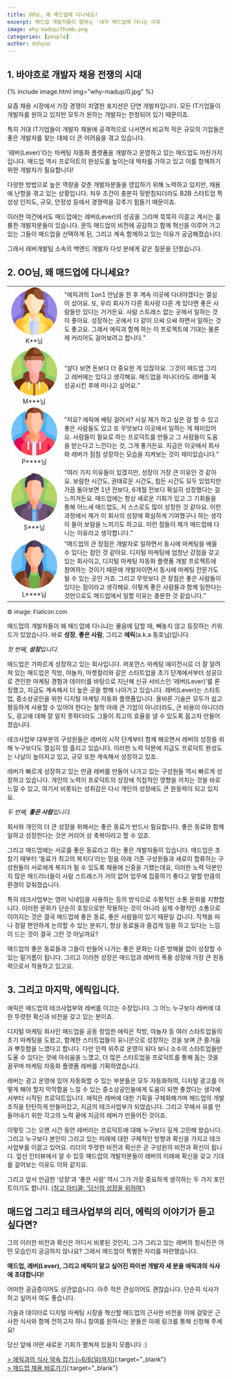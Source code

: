 ```yaml
---
title: OO님, 왜 매드업에 다니세요?
excerpt: 매드업 개발자들이 말하는 '내가 매드업에 다니는 이유
image: why-madup/thumb.png
categories: [people]
author: dohyun
---
```


## 1. 바야흐로 개발자 채용 전쟁의 시대

{% include image.html img="why-madup/0.jpg" %}

요즘 채용 시장에서 가장 경쟁이 치열한 포지션은 단연 개발자입니다. 모든 IT기업들이 개발자를 원하고 있지만 모두가 원하는 개발자는 한정되어 있기 때문이죠.  
 
특히 거대 IT기업들이 개발자 채용에 공격적으로 나서면서 비교적 작은 규모의 기업들은 좋은 개발자를 찾는 데에 더 큰 어려움을 겪고 있습니다.  

‘레버(Lever)’라는 마케팅 자동화 플랫폼을 개발하고 운영하고 있는 매드업도 마찬가지입니다. 매드업 역시 프로덕트의 완성도를 높이는데 박차를 가하고 있고 이를 함께하기 위한 개발자가 필요합니다!  
  
다양한 방법으로 높은 역량을 갖춘 개발자분들을 영입하기 위해 노력하고 있지만, 채용에 난항을 겪고 있는 상황입니다. 처우 조건이 충분히 뒷받침되더라도 B2B 스타트업 특성상 인지도, 규모, 안정성 등에서 경쟁력을 갖추기 힘들기 때문이죠.  

이러한 여건에서도 매드업에는 레버(Lever)의 성공을 그리며 묵묵히 이끌고 계시는 훌륭한 개발자분들이 있습니다. 문득 매드업의 비전에 공감하고 함께 혁신을 이루어 가고 있는 그들이 매드업을 선택하게 된, 그리고 계속 함께하고 있는 이유가 궁금해졌습니다.  

그래서 레버개발팀 소속의 백엔드 개발자 다섯 분에게 같은 질문을 던졌습니다. 

## 2. OO님, 왜 매드업에 다니세요? 
 
<table style="border-spacing: 24px">
  <tr>
    <td style="margin: 2px; text-align: center">
        <img src="../uploads/why-madup/1.png" >
        K**님
    </td>
    <td>
        “에릭과의 1on1 만남을 한 후 계속 이곳에 다녀야겠다는 결심이 섰어요. 또, 우리 회사가 다른 회사랑 다른 게 있다면 좋은 사람들만 있다는 거거든요. 사람 스트레스 없는 곳에서 일하는 것이 좋아요. 성장하는 곳에서 다 같이 으쌰 으쌰 하면서 일하는 것도 좋고요. 그래서 에릭과 함께 하는 이 프로젝트에 기대는 물론 제 커리어도 걸어보려고 합니다.”
    </td>
  </tr>
  <tr>
    <td style="margin: 2px; text-align: center">
        <img src="../uploads/why-madup/2.png" >
        M***님
    </td>
    <td>
        “살다 보면 돈보다 더 중요한 게 있잖아요. 그것이 매드업 그리고 레버에는 있다고 생각해요. 매드업을 떠나더라도 레버를 꼭 성공시킨 후에 떠나고 싶어요.”
    </td>
  </tr>
  <tr>
    <td style="margin: 2px; text-align: center">
        <img src="../uploads/why-madup/3.png" >
        P****님
    </td>
    <td>
        “저요? 에릭에 배팅 걸어서? 사실 제가 하고 싶은 걸 할 수 있고 좋은 사람들도 있고 또 무엇보다 이곳에서 일하는 게 재미있어요. 사람들이 필요로 하는 프로덕트를 만들고 그 사람들이 도움을 받는다고 느낀다는 것, 그게 좋거든요. 지금은 이곳에서 회사와 레버가 점점 성장하는 모습을 지켜보는 것이 재미있습니다.”
    </td>
  </tr>
  <tr>
    <td style="margin: 2px; text-align: center">
        <img src="../uploads/why-madup/4.png" >
        S***님
    </td>
    <td>
        “여러 가지 이유들이 있겠지만, 성장이 가장 큰 이유인 것 같아요. 보람찬 시간도, 권태로운 시간도, 힘든 시간도 모두 있었지만 가끔 돌아보면 1년 전보다, 6개월 전보다 확실히 성장했다는 걸 느끼거든요. 매드업에는 항상 새로운 기회가 있고 그 기회들을 통해 어느새 매드업도, 저 스스로도 많이 성장한 것 같아요. 이런 과정에서 제가 이 회사의 성장에 확실하게 기여했구나 하는 생각이 들어 보람을 느끼기도 하고요. 이런 점들이 제가 매드업에 다니는 이유라고 생각합니다.”
    </td>
  </tr>
  <tr>
    <td style="margin: 2px; text-align: center">
        <img src="../uploads/why-madup/5.png" >
        L****님
    </td>
    <td>
        “매드업의 큰 장점은 개발자로 일하면서 동시에 마케팅을 배울 수 있다는 점인 것 같아요. 디지털 마케팅에 엄청난 강점을 갖고 있는 회사이고, 디지털 마케팅 자동화 플랫폼 개발 프로젝트에 참여하는 것이기 때문에 개발자이면서 동시에 마케팅 전문가도 될 수 있는 곳인 거죠. 그리고 무엇보다 큰 장점은 좋은 사람들이 있다는 점이라고 생각해요. 이렇게 좋은 사람들과 함께 일한다는 것만으로도 매드업에서 일할 이유는 충분한 것 같습니다.”
    </td>
  </tr>
</table>
<span style="font-size: 13px">© image: Flaticon.com</span>  

매드업의 개발자들이 왜 매드업에 다니냐는 물음에 답할 때, 빼놓지 않고 등장하는 키워드가 있었습니다. 바로 **성장**, **좋은 사람**, 그리고 **에릭**(a.k.a 동호님)입니다.  

*첫 번째, **성장**입니다.*  

매드업은 가파르게 성장하고 있는 회사입니다. 퍼포먼스 마케팅 에이전시로 더 잘 알려져 있는 매드업은 직방, 야놀자,  마켓컬리와 같은 스타트업을 초기 단계에서부터 성공으로 견인한 마케팅 경험과 데이터를 바탕으로 지난해 신규 서비스인 ‘레버(Lever)’를 론칭했고, 지금도 계속해서 더 높은 곳을 향해 나아가고 있습니다. 레버(Lever)는 스타트업, 중소상공인을 위한 디지털 마케팅 자동화 플랫폼입니다. 올바른 기술은 모두가 쉽고 평등하게 사용할 수 있어야 한다는 철학 아래 큰 기업이 아니더라도, 큰 비용이 아니더라도, 광고에 대해 잘 알지 못하더라도 그들이 최고의 효율을 낼 수 있도록 돕고자 만들어졌습니다.  

테크사업부 대부분의 구성원들은 레버의 시작 단계부터 함께 해오면서 레버의 성장을 위해 누구보다도 열심히 땀 흘리고 있습니다. 이러한 노력 덕분에 지금도 프로덕트 완성도는 나날이 높아지고 있고, 규모 또한 계속해서 성장하고 있죠.  

레버가 빠르게 성장하고 있는 만큼 레버를 만들어 나가고 있는 구성원들 역시 빠르게 성장하고 있습니다. 개인의 노력이 프로덕트의 성장에 직접적인 영향을 끼치는 것을 바로 느낄 수 있고, 여기서 비롯되는 성취감은 다시 개인의 성장에도 큰 원동력이 되고 있지요.  


*두 번째, **좋은 사람**입니다.*  

회사와 개인의 더 큰 성장을 위해서는 좋은 동료가 반드시 필요합니다. 좋은 동료와 함께 일하고 성장한다는 것은 커리어 상 축복이라고 할 수 있죠.  
  
그리고 매드업에는 서로를 좋은 동료라고 하는 좋은 개발자들이 있습니다. 매드업은 초창기 때부터 ‘동료가 최고의 복지다’라는 믿음 아래 기존 구성원들과 새로이 합류하는 구성원들이 서로에게 복지가 될 수 있도록 채용에 신중을 기했는데요, 이러한 노력 덕분인지 많은 매드러너들이 사람 스트레스가 거의 없어 업무에 집중하기 좋다고 말할 만큼의 환경이 갖춰졌습니다.  

특히 테크사업부는 영어 닉네임을 사용하는 등의 방식으로 수평적인 소통 문화를 지향합니다. 이러한 문화가 단순히 호칭으로만 작용하는 것이 아니라 실제 수평적인 소통으로 이어지는 것은 결국 매드업에 좋은 동료, 좋은 사람들이 있기 때문일 겁니다. 직책을 떠나 정말 편안하게 논의할 수 있는 분위기, 항상 동료들과 즐겁게 일을 하고 있다는 느낌이 드는 것이 결국 그런 것 아닐까요?  

매드업의 좋은 동료들과 그들이 만들어 나가는 좋은 문화는 다른 방해물 없이 성장할 수 있는 밑거름이 됩니다. 그리고 이러한 성장은 매드업과 레버의 폭풍 성장에 가장 큰 원동력으로서 작용하고 있고요.  


## 3. 그리고 마지막, 에릭입니다.
에릭은 매드업의 테크사업부와 레버를 이끄는 수장입니다. 그 어느 누구보다 레버에 대한 뚜렷한 확신과 비전을 갖고 있는 분이죠.  
 
디지털 마케팅 회사인 매드업을 공동 창업한 에릭은 직방, 야놀자 등 여러 스타트업들의 초기 마케팅을 도왔고, 함께한 스타트업들이 유니콘으로 성장하는 것을 보며 큰 즐거움과 뿌듯함을 느꼈다고 합니다. 다만 인력 위주로 운영이 되다 보니 소수의 스타트업들만 도울 수 있다는 것에 아쉬움을 느꼈고, 더 많은 스타트업을 프로덕트를 통해 돕는 것을 꿈꾸며 마케팅 자동화 플랫폼 레버를 기획하였습니다.  

레버는 광고 운영에 있어 자동화할 수 있는 부분들은 모두 자동화하여, 디지털 광고를 어떻게 해야 할지 막막함을 느낄 수 있는 중소상공인들에게 도움이 되면 좋겠다는 생각에서부터 시작된 프로덕트입니다. 에릭은 레버에 대한 기획을 구체화해가며 매드업의 개발 조직을 탄탄하게 만들어갔고, 지금의 테크사업부가 되었습니다. 그리고 무에서 유를 만들어내기 위한 각고의 노력 끝에 지금의 레버가 만들어진 것이죠.  
 
이렇듯 그는 오랜 시간 동안 레버라는 프로덕트에 대해 누구보다 깊게 고민해 왔습니다. 그리고 누구보다 본인이 그리고 있는 미래에 대한 구체적인 방향과 확신을 가지고 테크사업부를 이끌고 있어요. 리더의 뚜렷한 비전과 확신은 곧 구성원의 비전과 확신이 됩니다. 앞선 인터뷰에서 알 수 있듯 매드업의 개발자분들이 레버의 미래에 확신을 갖고 기대를 걸어보는 이유도 이와 같지요.  

그리고 앞서 언급한 ‘성장’과 ‘좋은 사람’ 역시 그가 가장 중요하게 생각하는 두 가지 포인트이기도 합니다. [(참고 아티클: ‘당신의 성장을 위하여’)](https://tech.madup.com/mission-vision-values-2/)  


## 매드업 그리고 테크사업부의 리더, 에릭의 이야기가 듣고 싶다면? 
그의 이러한 비전과 확신은 어디서 비롯된 것인지, 그가 그리고 있는 레버의 청사진은 어떤 모습인지 궁금하지 않나요? 그래서 매드업이 특별한 자리를 마련했습니다.  

**매드업, 레버(Lever), 그리고 에릭이 알고 싶어진 파이썬 개발자 세 분을 에릭과의 식사에 초대합니다!**  
 
어떠한 궁금증이어도 상관없습니다. 아주 작은 관심이어도 괜찮습니다. 단순히 식사가 하고 싶어서 여도 좋습니다.  

기술과 데이터로 디지털 마케팅 시장을 혁신할 매드업의 근사한 비전을 이에 걸맞은 근사한 식사와 함께 전하고자 하니 참여를 원하시는 분들은 아래 링크를 통해 신청해 주세요!  
 
당신 앞에 어떤 새로운 기회가 펼쳐져 있을지 모릅니다 :) 

[> 에릭과의 식사 약속 잡기 (~6/6(일)까지)](https://forms.gle/if6y89ZD48be3BHv7){:target="_blank"}  
[> 매드업 채용 바로가기](https://www.notion.so/maduphr/fff8c23e3b434fb1abdfb36ad915d3ee){:target="_blank"}  
